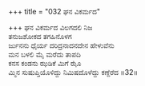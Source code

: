 +++
title = "032 ಘನ ವಿಕರ್ಮದ"

+++
ಘನ ವಿಕರ್ಮದ ವಿಲಗದಲಿ ನಿಜ  
ತನುಜಶೋಕದ ತಗಹಿನೊಳಗ  
ರ್ಜುನನು ಧೈರ್ಯ ದರಿದ್ರನಾದನದೇನ ಹೇಳುವೆನು  
ಮನ ಬಳಲಿ ಮೈ ಮರೆದು ತಾಪದಿ  
ಕನಸ ಕಂಡನು ಝಡಿಕೆ ಮಿಗೆ ಝೊ  
ಮ್ಮಿನ ಸುಷುಪ್ತಿಯೊಳಿದ್ದು ನಿಮಿಷದೊಳೆದ್ದು ಕಣ್ದೆರೆದ     ॥32॥
